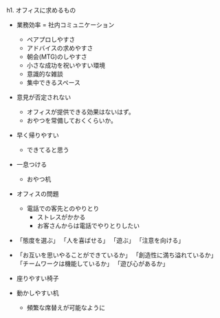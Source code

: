 h1. オフィスに求めるもの

*  業務効率 = 社内コミュニケーション
    * ペアプロしやすさ
    * アドバイスの求めやすさ
    * 朝会(MTG)のしやすさ
    * 小さな成功を祝いやすい環境
    * 意識的な雑談
    * 集中できるスペース


*  意見が否定されない
    * オフィスが提供できる効果はないはず。
    * おやつを常備しておくくらいか。


*  早く帰りやすい
    * できてると思う


*  一息つける
    * おやつ机


* オフィスの問題
  * 電話での客先とのやりとり
    * ストレスがかかる
    * お客さんからは電話でやりとりしたい




* 「態度を選ぶ」
  「人を喜ばせる」
  「遊ぶ」
  「注意を向ける」


* 「お互いを思いやることができているか」
  「創造性に満ち溢れているか」
  「チームワークは機能しているか」
  「遊び心があるか」


* 座りやすい椅子


* 動かしやすい机
  * 頻繁な席替えが可能なように








